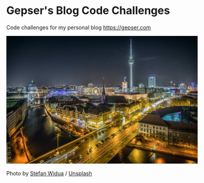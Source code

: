 # Gepser's Blog Code Challenges

Code challenges for my personal blog https://gepser.com

![Blog Cover](cover.jpg)

Photo by [Stefan Widua](https://unsplash.com/@stewi) / [Unsplash](https://unsplash.com/)
